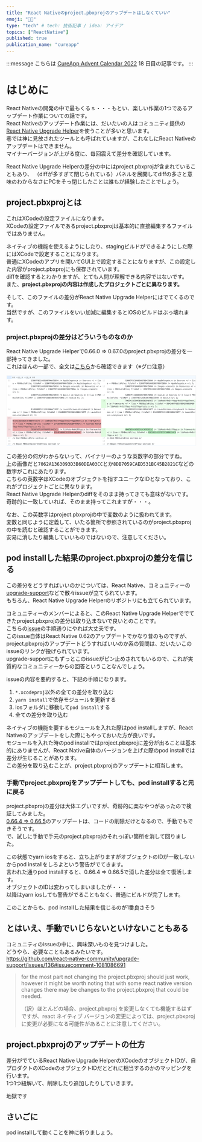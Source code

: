 ```yaml
---
title: "React Nativeのproject.pbxprojのアップデートはしなくていい"
emoji: "🙏🏻"
type: "tech" # tech: 技術記事 / idea: アイデア
topics: ["ReactNative"]
published: true
publication_name: "cureapp"
---
```


:::message
こちらは [CureApp Advent Calendar 2022](https://qiita.com/advent-calendar/2022/cureapp) 18 日目の記事です。
:::

# はじめに

React Nativeの開発の中で最もくるｓ・・・もとい、楽しい作業の1つであるアップデート作業についての話です。  
React Nativeのアップデート作業には、だいたいの人はコミュニティ提供の[React Native Upgrade Helper](https://react-native-community.github.io/upgrade-helper/)を使うことが多いと思います。  
巷では神に見放されたツールとも呼ばれていますが、これなしにReact Nativeのアップデートはできません。  
マイナーバージョンが上がる度に、毎回震えて差分を確認しています。

React Native Upgrade Helperの差分の中にはproject.pbxprojが含まれていることもあり、
（diffが多すぎて閉じられている）パネルを展開してdiffの多さと意味のわからなさにPCをそっ閉じしたことは誰もが経験したことでしょう。

## project.pbxprojとは

これはXCodeの設定ファイルになります。  
XCodeの設定ファイルであるproject.pbxprojは基本的に直接編集するファイルではありません。

ネイティブの機能を使えるようにしたり、stagingビルドができるようにした際にはXCodeで設定することになります。  
普通にXCodeのアプリを開いてGUI上で設定することになりますが、この設定した内容がproject.pbxprojにも保存されています。  
diffを確認するとわかりますが、とても人間が理解できる内容ではないです。  
また、**project.pbxprojの内容は作成したプロジェクトごとに異なります。**

そして、このファイルの差分がReact Native Upgrade Helperにはでてくるのです。  
当然ですが、このファイルをいい加減に編集するとiOSのビルドはぶっ壊れます。

### project.pbxprojの差分はどういうものなのか

React Native Upgrade Helperで0.66.0 => 0.67.0のproject.pbxprojの差分を一部持ってきました。  
これはほんの一部で、全文は[こちら](https://react-native-community.github.io/upgrade-helper/?from=0.66.0&to=0.67.0)から確認できます（※グロ注意）

![project.pbxprojの差分](/images/react-native-upgrade-XCode/XCode-diff.png)

この差分の何がわからないって、バイナリーのような英数字の部分ですね。  
上の画像だと`7062A1363093D3B60DEA03CC`とか`8DB7059CAED531BC45B2821C`などの数字がこれにあたります。  
こちらの英数字はXCodeのオブジェクトを指すユニークなIDとなっており、これがプロジェクトごとに異なります。  
React Native Upgrade Helperのdiffをそのまま持ってきても意味がないです。  
奇跡的に一致していれば、そのまま持ってこれますが・・・。

なお、この英数字はproject.pbxprojの中で変数のように扱われてます。  
変数と同じように定義して、いたる箇所で参照されているのがproject.pbxprojの中を読むと確認することができます。  
安易に消したり編集していいものではないので、注意してください。

## pod installした結果のproject.pbxprojの差分を信じる

この差分をどうすればいいのかについては、React Native、コミュニティーの[upgrade-support](https://github.com/react-native-community/upgrade-support)などで散々issueが立てられています。  
もちろん、React Native Upgrade Helperのリポジトリにも立てられています。

コミュニティーのメンバーによると、このReact Native Upgrade Helperででてきたproject.pbxprojの差分は取り込まないで良いとのことです。  
こちらの[issue](https://github.com/react-native-community/upgrade-support/issues/13)の手順通りにやれば大丈夫です。  
このissue自体はReact Native 0.62のアップデートでかなり昔のものですが、project.pbxprojのアップデートどうすればいいのか系の質問は、だいたいこのissueのリンクが投げられています。  
upgrade-supportにもずっとこのissueがピン止めされてもいるので、これが実質的なコミュニティーからの回答ということなんでしょう。

issueの内容を要約すると、下記の手順になります。

1. `*.xcodeproj`以外の全ての差分を取り込む
1. `yarn install`で依存モジュールを更新する
1. iosフォルダに移動して`pod install`する
1. 全ての差分を取り込む

ネイティブの機能を要するモジュールを入れた際はpod installしますが、React Nativeのアップデートをした際にもやっておいた方が良いです。  
モジュールを入れた時のpod installではproject.pbxprojに差分が出ることは基本的にありませんが、React Native自体のバージョンを上げた際のpod installでは差分が生じることがあります。  
この差分を取り込むことが、project.pbxprojのアップデートに相当します。

### 手動でproject.pbxprojをアップデートしても、pod installすると元に戻る

project.pbxprojの差分は大体エグいですが、奇跡的に楽なやつがあったので検証してみました。  
[0.66.4 => 0.66.5](https://react-native-community.github.io/upgrade-helper/?from=0.66.4&to=0.66.5)のアップデートは、コードの削除だけとなるので、手動でもできそうです。  
で、試しに手動で手元のproject.pbxprojのそれっぽい箇所を消して回りました。

この状態でyarn iosをすると、立ち上がりますがオブジェクトのIDが一致しないからpod installをしろよという警告がでてきます。  
言われた通りpod installすると、0.66.4 => 0.66.5で消した差分は全て復活します。  
オブジェクトのIDは変わってしまいましたが・・・  
以降はyarn iosしても警告がでることもなく、普通にビルドが完了します。

このことからも、pod installした結果を信じるのが1番良さそう

## とはいえ、手動でいじらないといけないこともある

コミュニティのissueの中に、興味深いものを見つけました。  
どうやら、必要なこともあるみたいです。  
https://github.com/react-native-community/upgrade-support/issues/136#issuecomment-1081086691

> for the most part not changing the project.pbxproj should just work, however it might be worth noting that with
> some react native version changes there may be changes to the project.pbxproj that could be needed.
>
> （訳）ほとんどの場合、project.pbxproj を変更しなくても機能するはずですが、react ネイティブ バージョンの変更によっては、project.pbxproj に変更が必要になる可能性があることに注意してください。

## project.pbxprojのアップデートの仕方

差分がでているReact Native Upgrade HelperのXCodeのオブジェクトIDが、自プロダクトのXCodeのオブジェクトIDだとどれに相当するのかのマッピングを行います。  
1つ1つ紐解いて、削除したり追加したりしていきます。

地獄です

## さいごに

pod installして動くことを神に祈りましょう。
